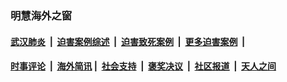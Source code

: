 
### 明慧海外之窗

####  [武汉肺炎](indexes/365.md?t=07082100) &nbsp;|&nbsp;  [迫害案例综述](indexes/328.md?t=07082100) &nbsp;|&nbsp; [迫害致死案例](indexes/277.md?t=07082100)  &nbsp;|&nbsp; [更多迫害案例](indexes/81.md?t=07082100)  &nbsp;|&nbsp; 
####  [时事评论](indexes/19.md?t=07082100) &nbsp;|&nbsp; [海外简讯](indexes/245.md?t=07082100)&nbsp;|&nbsp;  [社会支持](indexes/140.md?t=07082100) &nbsp;|&nbsp; [褒奖决议](indexes/282.md?t=07082100) &nbsp;|&nbsp; [社区报道](indexes/91.md?t=07082100)  &nbsp;|&nbsp; [天人之间](indexes/78.md?t=07082100) 

